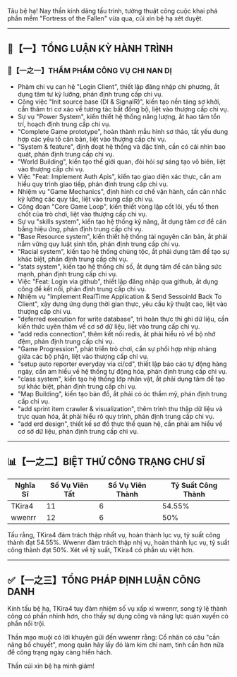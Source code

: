 Tâu bệ hạ! Nay thần kính dâng tấu trình, tường thuật công cuộc khai phá phần mềm "Fortress of the Fallen" vừa qua, cúi xin bệ hạ xét duyệt.

---

## 🧾【一】TỔNG LUẬN KỲ HÀNH TRÌNH

### 🧠【一之一】THẨM PHẨM CÔNG VỤ CHI NAN DỊ

*   Phàm chi vụ can hệ "Login Client", thiết lập đăng nhập chi phương, ắt dụng tâm tư kỹ lưỡng, phán định trung cấp chi vụ.
*   Công việc "Init source base (DI & SignalR)", kiến tạo nền tảng sơ khởi, cần thâm tri cơ xảo về tương tác bất đồng bộ, liệt vào thượng cấp chi vụ.
*   Sự vụ "Power System", kiến thiết hệ thống năng lượng, ắt hao tâm tổn trí, hoạch định trung cấp chi vụ.
*   "Complete Game prototype", hoàn thành mẫu hình sơ thảo, tất yếu dung hợp các yếu tố căn bản, liệt vào thượng cấp chi vụ.
*   "System & feature", định đoạt hệ thống và đặc tính, cần có cái nhìn bao quát, phán định trung cấp chi vụ.
*   "World Building", kiến tạo thế giới quan, đòi hỏi sự sáng tạo vô biên, liệt vào thượng cấp chi vụ.
*   Việc "Feat: Implement Auth Apis", kiến tạo giao diện xác thực, cần am hiểu quy trình giao tiếp, phán định trung cấp chi vụ.
*   Nhiệm vụ "Game Mechanics", định hình cơ chế vận hành, cần cân nhắc kỹ lưỡng các quy tắc, liệt vào trung cấp chi vụ.
*   Công đoạn "Core Game Loop", kiến thiết vòng lặp cốt lõi, yếu tố then chốt của trò chơi, liệt vào thượng cấp chi vụ.
*   Sự vụ "skills system", kiến tạo hệ thống kỹ năng, ắt dụng tâm cơ để cân bằng hiệu ứng, phán định trung cấp chi vụ.
*   "Base Resource system", kiến thiết hệ thống tài nguyên căn bản, ắt phải nắm vững quy luật sinh tồn, phán định trung cấp chi vụ.
*   "Racial system", kiến tạo hệ thống chủng tộc, ắt phải dụng tâm để tạo sự khác biệt, phán định trung cấp chi vụ.
*   "stats system", kiến tạo hệ thống chỉ số, ắt dụng tâm để cân bằng sức mạnh, phán định trung cấp chi vụ.
*   Việc "Feat: Login via github", thiết lập đăng nhập qua github, ắt dụng công để kết nối, phán định trung cấp chi vụ.
*   Nhiệm vụ "Implement RealTime Application & Send SessoinId Back To Client", xây dựng ứng dụng thời gian thực, yêu cầu kỹ thuật cao, liệt vào thượng cấp chi vụ.
*   "deferred execution for write database", trì hoãn thực thi ghi dữ liệu, cần kiến thức uyên thâm về cơ sở dữ liệu, liệt vào trung cấp chi vụ.
*   "add redis connection", thêm kết nối redis, ắt phải hiểu rõ về bộ nhớ đệm, phán định trung cấp chi vụ.
*   "Game Progression", phát triển trò chơi, cần sự phối hợp nhịp nhàng giữa các bộ phận, liệt vào thượng cấp chi vụ.
*   "setup auto reporter everyday via ci/cd", thiết lập báo cáo tự động hàng ngày, cần am hiểu về hệ thống tự động hóa, phán định trung cấp chi vụ.
*   "class system", kiến tạo hệ thống lớp nhân vật, ắt phải dụng tâm để tạo sự khác biệt, phán định trung cấp chi vụ.
*   "Map Building", kiến tạo bản đồ, ắt phải có óc thẩm mỹ, phán định trung cấp chi vụ.
*   "add sprint item crawler & visualization", thêm trình thu thập dữ liệu và trực quan hóa, ắt phải hiểu rõ quy trình, phán định trung cấp chi vụ.
*   "add erd design", thiết kế sơ đồ thực thể quan hệ, cần phải am hiểu về cơ sở dữ liệu, phán định trung cấp chi vụ.

---

## 📊【一之二】BIỆT THỨ CÔNG TRẠNG CHƯ SĨ

| Nghĩa Sĩ  | Số Vụ Viên Tất | Số Vụ Viên Thành | Tỷ Suất Công Thành |
|---------|------------|-------------|------------|
| TKira4  | 11         | 6           | 54.55%     |
| wwenrr  | 12         | 6           | 50%       |

Tấu rằng, TKira4 đảm trách thập nhất vụ, hoàn thành lục vụ, tỷ suất công thành đạt 54.55%. Wwenrr đảm trách thập nhị vụ, hoàn thành lục vụ, tỷ suất công thành đạt 50%. Xét về tỷ suất, TKira4 có phần ưu việt hơn.

---

## ✅【一之三】TỔNG PHÁP ĐỊNH LUẬN CÔNG DANH

Kính tấu bệ hạ, TKira4 tuy đảm nhiệm số vụ xấp xỉ wwenrr, song tỷ lệ thành công có phần nhỉnh hơn, cho thấy sự dụng công và năng lực quán xuyến có phần nổi trội.

Thần mạo muội có lời khuyên gửi đến wwenrr rằng: Cổ nhân có câu "cần năng bổ chuyết", mong quân hãy lấy đó làm kim chỉ nam, tinh cần hơn nữa để công trạng ngày càng hiển hách.

Thần cúi xin bệ hạ minh giám!
